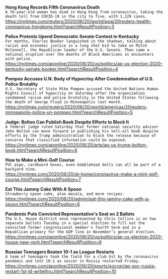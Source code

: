 **Hong Kong Records Fifth Coronavirus Death**\
`A 78-year-old woman has died in Hong Kong from coronavirus, taking the death toll from COVID-19 in the city to five, with 1,129 cases. `\
https://nytimes.com/reuters/2020/06/20/world/asia/20reuters-health-coronavirus-hongkong.html?searchResultPosition=3

**Police Protests Upend Democratic Senate Contest in Kentucky**\
`For months, Charles Booker languished in the shadows, talking about racial and economic justice in a long shot bid to take on Mitch McConnell, the Republican leader of the U.S. Senate. Then came a national eruption over the deaths of Black Americans in encounters with police.`\
https://nytimes.com/aponline/2020/06/20/us/politics/ap-us-election-2020-kentucky-senate-booker.html?searchResultPosition=4

**Pompeo Accuses U.N. Body of Hypocrisy After Condemnation of U.S. Police Brutality**\
`U.S. Secretary of State Mike Pompeo accused the United Nations Human Rights Council of hypocrisy on Saturday after the organization condemned racism and police brutality in the United States following the death of George Floyd in Minneapolis last month.`\
https://nytimes.com/reuters/2020/06/20/world/americas/20reuters-minneapolis-police-un-pompeo.html?searchResultPosition=5

**Judge: Bolton Can Publish Book Despite Efforts to Block It**\
`A federal judge ruled Saturday that former national security adviser John Bolton can move forward in publishing his tell-all book despite efforts by the Trump administration to block the release because of concerns that classified information could be exposed.`\
https://nytimes.com/aponline/2020/06/20/arts/ap-us-trump-bolton-book.html?searchResultPosition=6

**How to Make a Mini-Golf Course**\
`PVC pipe, cardboard boxes, even bobblehead dolls can all be part of a backyard nine.`\
https://nytimes.com/2020/06/20/at-home/coronavirus-make-a-mini-golf-course.html?searchResultPosition=7

**Eat This Jammy Cake With A Spoon**\
`Strawberry spoon cake, aloo masala, and more recipes.`\
https://nytimes.com/2020/06/20/admin/eat-this-jammy-cake-with-a-spoon.html?searchResultPosition=8

**Pandemic Puts Convicted Representative's Seat on 2 Ballots**\
`The U.S. House district once represented by Chris Collins is on two separate ballots Tuesday in a special election to fill out the convicted former congressional member's fourth term and in a Republican primary for the GOP line in November’s general election.`\
https://nytimes.com/aponline/2020/06/20/us/politics/ap-us-election-2020-house-new-york.html?searchResultPosition=9

**Russian Teenagers Beaten 10-1 as League Restarts**\
`A team of teenagers took the field for a club hit by the coronavirus pandemic and lost 10-1 as soccer in Russia restarted Friday.`\
https://nytimes.com/aponline/2020/06/20/sports/soccer/ap-soc-russia-restart-1st-ld-writethru.html?searchResultPosition=10

